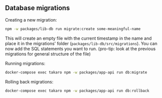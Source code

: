 ## Database migrations

Creating a new migration:

```bash
npm -w packages/lib-db run migrate:create some-meaningful-name
```

This will create an empty file with the current timestamp in the name and place it in the migrations' folder (`packages/lib-db/src/migrations`). You can now add the SQL statements you want to run. (pro-tip: look at the previous migrations for general structure of the file)

Running migrations:

```bash
docker-compose exec takaro npm -w packages/app-api run db:migrate
```

Rolling back migrations:

```bash
docker-compose exec takaro npm -w packages/app-api run db:rollback
```
